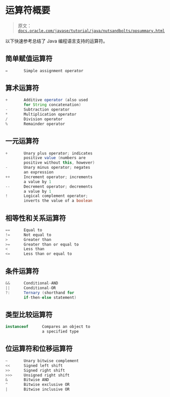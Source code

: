 # 运算符概要

> 原文：[`docs.oracle.com/javase/tutorial/java/nutsandbolts/opsummary.html`](https://docs.oracle.com/javase/tutorial/java/nutsandbolts/opsummary.html)

以下快速参考总结了 Java 编程语言支持的运算符。

## 简单赋值运算符

```java
=       Simple assignment operator

```

## 算术运算符

```java
+       Additive operator (also used
        for String concatenation)
-       Subtraction operator
*       Multiplication operator
/       Division operator
%       Remainder operator

```

## 一元运算符

```java
+       Unary plus operator; indicates
        positive value (numbers are 
        positive without this, however)
-       Unary minus operator; negates
        an expression
++      Increment operator; increments
        a value by 1
--      Decrement operator; decrements
        a value by 1
!       Logical complement operator;
        inverts the value of a boolean

```

## 相等性和关系运算符

```java
==      Equal to
!=      Not equal to
>       Greater than
>=      Greater than or equal to
<       Less than
<=      Less than or equal to

```

## 条件运算符

```java
&&      Conditional-AND
||      Conditional-OR
?:      Ternary (shorthand for 
        if-then-else statement)

```

## 类型比较运算符

```java
instanceof      Compares an object to 
                a specified type 

```

## 位运算符和位移运算符

```java
~       Unary bitwise complement
<<      Signed left shift
>>      Signed right shift
>>>     Unsigned right shift
&       Bitwise AND
^       Bitwise exclusive OR
|       Bitwise inclusive OR

```

